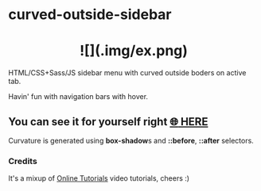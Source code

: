 # curved-outside-sidebar

<h1 align="center">![](.img/ex.png)</h1>

HTML/CSS+Sass/JS sidebar menu with curved outside boders on active tab.

Havin' fun with navigation bars with hover.

## You can see it for yourself right [:globe_with_meridians: HERE](https://warchalowski.pl/pro/curved-outside-sidebar/)

Curvature is generated using **box-shadow**s and **::before**, **::after** selectors.

### Credits

It's a mixup of [Online Tutorials](https://www.youtube.com/channel/UCbwXnUipZsLfUckBPsC7Jog) video tutorials, cheers :)